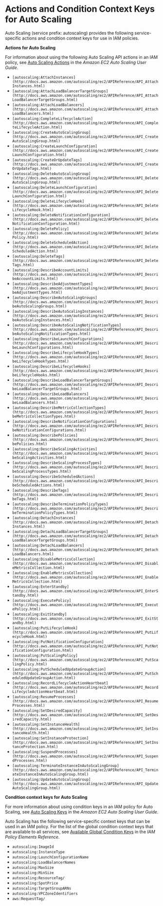 # Actions and Condition Context Keys for Auto Scaling<a name="list_autoscaling"></a>

Auto Scaling \(service prefix: autoscaling\) provides the following service\-specific actions and condition context keys for use in IAM policies\.

**Actions for Auto Scaling**

For information about using the following Auto Scaling API actions in an IAM policy, see [Auto Scaling Actions](http://docs.aws.amazon.com/autoscaling/latest/userguide/IAM.html#UsingWithAutoScaling_Actions) in the *Amazon EC2 Auto Scaling User Guide*\.
+ `[autoscaling:AttachInstances](http://docs.aws.amazon.com/autoscaling/ec2/APIReference/API_AttachInstances.html)`
+ `[autoscaling:AttachLoadBalancerTargetGroups](http://docs.aws.amazon.com/autoscaling/ec2/APIReference/API_AttachLoadBalancerTargetGroups.html)`
+ `[autoscaling:AttachLoadBalancers](http://docs.aws.amazon.com/autoscaling/ec2/APIReference/API_AttachLoadBalancers.html)`
+ `[autoscaling:CompleteLifecycleAction](http://docs.aws.amazon.com/autoscaling/ec2/APIReference/API_CompleteLifecycleAction.html)`
+ `[autoscaling:CreateAutoScalingGroup](http://docs.aws.amazon.com/autoscaling/ec2/APIReference/API_CreateAutoScalingGroup.html)`
+ `[autoscaling:CreateLaunchConfiguration](http://docs.aws.amazon.com/autoscaling/ec2/APIReference/API_CreateLaunchConfiguration.html)`
+ `[autoscaling:CreateOrUpdateTags](http://docs.aws.amazon.com/autoscaling/ec2/APIReference/API_CreateOrUpdateTags.html)`
+ `[autoscaling:DeleteAutoScalingGroup](http://docs.aws.amazon.com/autoscaling/ec2/APIReference/API_DeleteAutoScalingGroup.html)`
+ `[autoscaling:DeleteLaunchConfiguration](http://docs.aws.amazon.com/autoscaling/ec2/APIReference/API_DeleteLaunchConfiguration.html)`
+ `[autoscaling:DeleteLifecycleHook](http://docs.aws.amazon.com/autoscaling/ec2/APIReference/API_DeleteLifecycleHook.html)`
+ `[autoscaling:DeleteNotificationConfiguration](http://docs.aws.amazon.com/autoscaling/ec2/APIReference/API_DeleteNotificationConfiguration.html)`
+ `[autoscaling:DeletePolicy](http://docs.aws.amazon.com/autoscaling/ec2/APIReference/API_DeletePolicy.html)`
+ `[autoscaling:DeleteScheduledAction](http://docs.aws.amazon.com/autoscaling/ec2/APIReference/API_DeleteScheduledAction.html)`
+ `[autoscaling:DeleteTags](http://docs.aws.amazon.com/autoscaling/ec2/APIReference/API_DeleteTags.html)`
+ `[autoscaling:DescribeAccountLimits](http://docs.aws.amazon.com/autoscaling/ec2/APIReference/API_DescribeAccountLimits.html)`
+ `[autoscaling:DescribeAdjustmentTypes](http://docs.aws.amazon.com/autoscaling/ec2/APIReference/API_DescribeAdjustmentTypes.html)`
+ `[autoscaling:DescribeAutoScalingGroups](http://docs.aws.amazon.com/autoscaling/ec2/APIReference/API_DescribeAutoScalingGroups.html)`
+ `[autoscaling:DescribeAutoScalingInstances](http://docs.aws.amazon.com/autoscaling/ec2/APIReference/API_DescribeAutoScalingInstances.html)`
+ `[autoscaling:DescribeAutoScalingNotificationTypes](http://docs.aws.amazon.com/autoscaling/ec2/APIReference/API_DescribeAutoScalingNotificationTypes.html)`
+ `[autoscaling:DescribeLaunchConfigurations](http://docs.aws.amazon.com/autoscaling/ec2/APIReference/API_DescribeLaunchConfigurations.html)`
+ `[autoscaling:DescribeLifecycleHookTypes](http://docs.aws.amazon.com/autoscaling/ec2/APIReference/API_DescribeLifecycleHookTypes.html)`
+ `[autoscaling:DescribeLifecycleHooks](http://docs.aws.amazon.com/autoscaling/ec2/APIReference/API_DescribeLifecycleHooks.html)`
+ `[autoscaling:DescribeLoadBalancerTargetGroups](http://docs.aws.amazon.com/autoscaling/ec2/APIReference/API_DescribeLoadBalancerTargetGroups.html)`
+ `[autoscaling:DescribeLoadBalancers](http://docs.aws.amazon.com/autoscaling/ec2/APIReference/API_DescribeLoadBalancers.html)`
+ `[autoscaling:DescribeMetricCollectionTypes](http://docs.aws.amazon.com/autoscaling/ec2/APIReference/API_DescribeMetricCollectionTypes.html)`
+ `[autoscaling:DescribeNotificationConfigurations](http://docs.aws.amazon.com/autoscaling/ec2/APIReference/API_DescribeNotificationConfigurations.html)`
+ `[autoscaling:DescribePolicies](http://docs.aws.amazon.com/autoscaling/ec2/APIReference/API_DescribePolicies.html)`
+ `[autoscaling:DescribeScalingActivities](http://docs.aws.amazon.com/autoscaling/ec2/APIReference/API_DescribeScalingActivities.html)`
+ `[autoscaling:DescribeScalingProcessTypes](http://docs.aws.amazon.com/autoscaling/ec2/APIReference/API_DescribeScalingProcessTypes.html)`
+ `[autoscaling:DescribeScheduledActions](http://docs.aws.amazon.com/autoscaling/ec2/APIReference/API_DescribeScheduledActions.html)`
+ `[autoscaling:DescribeTags](http://docs.aws.amazon.com/autoscaling/ec2/APIReference/API_DescribeTags.html)`
+ `[autoscaling:DescribeTerminationPolicyTypes](http://docs.aws.amazon.com/autoscaling/ec2/APIReference/API_DescribeTerminationPolicyTypes.html)`
+ `[autoscaling:DetachInstances](http://docs.aws.amazon.com/autoscaling/ec2/APIReference/API_DetachInstances.html)`
+ `[autoscaling:DetachLoadBalancerTargetGroups](http://docs.aws.amazon.com/autoscaling/ec2/APIReference/API_DetachLoadBalancerTargetGroups.html)`
+ `[autoscaling:DetachLoadBalancers](http://docs.aws.amazon.com/autoscaling/ec2/APIReference/API_DetachLoadBalancers.html)`
+ `[autoscaling:DisableMetricsCollection](http://docs.aws.amazon.com/autoscaling/ec2/APIReference/API_DisableMetricsCollection.html)`
+ `[autoscaling:EnableMetricsCollection](http://docs.aws.amazon.com/autoscaling/ec2/APIReference/API_EnableMetricsCollection.html)`
+ `[autoscaling:EnterStandby](http://docs.aws.amazon.com/autoscaling/ec2/APIReference/API_EnterStandby.html)`
+ `[autoscaling:ExecutePolicy](http://docs.aws.amazon.com/autoscaling/ec2/APIReference/API_ExecutePolicy.html)`
+ `[autoscaling:ExitStandby](http://docs.aws.amazon.com/autoscaling/ec2/APIReference/API_ExitStandby.html)`
+ `[autoscaling:PutLifecycleHook](http://docs.aws.amazon.com/autoscaling/ec2/APIReference/API_PutLifecycleHook.html)`
+ `[autoscaling:PutNotificationConfiguration](http://docs.aws.amazon.com/autoscaling/ec2/APIReference/API_PutNotificationConfiguration.html)`
+ `[autoscaling:PutScalingPolicy](http://docs.aws.amazon.com/autoscaling/ec2/APIReference/API_PutScalingPolicy.html)`
+ `[autoscaling:PutScheduledUpdateGroupAction](http://docs.aws.amazon.com/autoscaling/ec2/APIReference/API_PutScheduledUpdateGroupAction.html)`
+ `[autoscaling:RecordLifecycleActionHeartbeat](http://docs.aws.amazon.com/autoscaling/ec2/APIReference/API_RecordLifecycleActionHeartbeat.html)`
+ `[autoscaling:ResumeProcesses](http://docs.aws.amazon.com/autoscaling/ec2/APIReference/API_ResumeProcesses.html)`
+ `[autoscaling:SetDesiredCapacity](http://docs.aws.amazon.com/autoscaling/ec2/APIReference/API_SetDesiredCapacity.html)`
+ `[autoscaling:SetInstanceHealth](http://docs.aws.amazon.com/autoscaling/ec2/APIReference/API_SetInstanceHealth.html)`
+ `[autoscaling:SetInstanceProtection](http://docs.aws.amazon.com/autoscaling/ec2/APIReference/API_SetInstanceProtection.html)`
+ `[autoscaling:SuspendProcesses](http://docs.aws.amazon.com/autoscaling/ec2/APIReference/API_SuspendProcesses.html)`
+ `[autoscaling:TerminateInstanceInAutoScalingGroup](http://docs.aws.amazon.com/autoscaling/ec2/APIReference/API_TerminateInstanceInAutoScalingGroup.html)`
+ `[autoscaling:UpdateAutoScalingGroup](http://docs.aws.amazon.com/autoscaling/ec2/APIReference/API_UpdateAutoScalingGroup.html)`

**Condition context keys for Auto Scaling**

For more information about using condition keys in an IAM policy for Auto Scaling, see [Auto Scaling Keys](http://docs.aws.amazon.com/autoscaling/latest/userguide/IAM.html#UsingWithAutoScaling_Actions) in the *Amazon EC2 Auto Scaling User Guide*\.

Auto Scaling has the following service\-specific context keys that can be used in an IAM policy\. For the list of the global condition context keys that are available to all services, see [Available Global Condition Keys](reference_policies_condition-keys.md#AvailableKeys) in the *IAM Policy Elements Reference*\.
+ `autoscaling:ImageId`
+ `autoscaling:InstanceType`
+ `autoscaling:LaunchConfigurationName`
+ `autoscaling:LoadBalancerNames`
+ `autoscaling:MaxSize`
+ `autoscaling:MinSize`
+ `autoscaling:ResourceTag/`
+ `autoscaling:SpotPrice`
+ `autoscaling:TargetGroupARNs`
+ `autoscaling:VPCZoneIdentifiers`
+ `aws:RequestTag/`